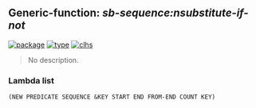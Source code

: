 ## Generic-function: ***sb-sequence:nsubstitute-if-not***
[![package](https://img.shields.io/badge/Package-SB--SEQUENCE-5f9ea0.svg?style=social&colorA=999999)](../) [![type](https://img.shields.io/badge/Type-Generic--Function-5f9ea0.svg?style=social&colorA=999999)](../#generic-function) [![clhs](https://img.shields.io/badge/CLHS-NSUBSTITUTE--IF--NOT-5f9ea0.svg?style=social&colorA=999999)](http://www.lispworks.com/documentation/HyperSpec/Body/f_sbs_s.htm) 

> No description.

### Lambda list
```
(NEW PREDICATE SEQUENCE &KEY START END FROM-END COUNT KEY)
```
